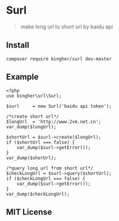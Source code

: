 # Surl
> make long url to short url by baidu api

## Install
```
composer require bingher/surl dev-master
```

## Example
```
<?php
use bingher\url\Surl;

$surl     = new Surl('baidu api token');

/*create short url*/
$longUrl  = 'http://www.2vm.net.cn';
var_dump($longUrl);

$shortUrl = $surl->create($longUrl);
if ($shortUrl === false) {
    var_dump($surl->getError());
}
var_dump($shorUrl);

/*query long url from short url*/
$checkLongUrl = $surl->query($shortUrl);
if ($checkLongUrl === false) {
    var_dump($surl->getError());
}
var_dump($checkLongUrl);
```

## MIT License


